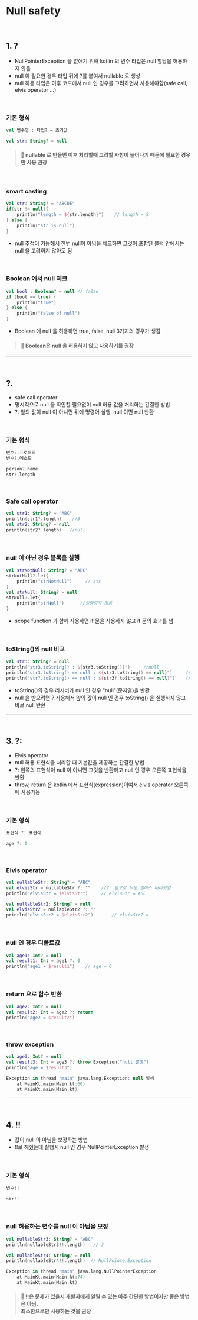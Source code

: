 # Null safety

<br>

## 1. ?

* NullPointerException 을 없애기 위해 kotlin 의 변수 타입은 null 할당을 허용하지 않음
* null 이 필요한 경우 타입 뒤에 ?를 붙여서 nullable 로 생성
* null 허용 타입은 이후 코드에서 null 인 경우를 고려하면서 사용해야함(safe call, elvis operator ...)

<br>

### 기본 형식
```kotlin
val 변수명 : 타입? = 초기값
```
```kotlin
val str: String? = null
```
> #### 📌 nullable 로 만들면 이후 처리할때 고려할 사항이 늘어나기 때문에 필요한 경우만 사용 권장

<br>

### smart casting

```kotlin
val str: String? = "ABCDE"
if(str != null){
    println("length = ${str.length}")    // length = 5
} else {
    println("str is null")
}
```
* null 추적이 가능해서 한번 null이 아님을 체크하면 그것이 포함된 블럭 안에서는 null 을 고려하지 않아도 됨

<br>

### Boolean 에서 null 체크

```kotlin
val bool : Boolean? = null // false
if (bool == true) {
    println("true")
} else {
    println("false of null")
}
```
* Boolean 에 null 을 허용하면 true, false, null 3가지의 경우가 생김

> #### 📌 Boolean은 null 을 허용하지 않고 사용하기를 권장

---

<br>

## ?.

* safe call operator
* 명시적으로 null 을 확인할 필요없이 null 허용 값을 처리하는 간결한 방법
* ?. 앞의 값이 null 이 아니면 뒤에 명령어 실행, null 이면 null 반환

<br> 

### 기본 형식
```kotlin
변수?.프로퍼티
변수?.메소드
```
```kotlin
person?.name
str?.length
```

<br>

### Safe call operator
```kotlin
val str1: String? = "ABC"
println(str1?.length)    //3
val str2: String? = null
println(str2?.length)   //null
```

<br>

### null 이 아닌 경우 블록을 실행
```kotlin
val strNotNull: String? = "ABC"
strNotNull?.let{
    println("strNotNull")     // str
}
val strNull: String? = null
strNull?.let{
    println("strNull")      //실행되지 않음
}
```
* scope function 과 함께 사용하면 if 문을 사용하지 않고 if 문의 효과를 냄

<br>

### toString()의 null 비교
```kotlin
val str3: String? = null
println("str3.toString() : ${str3.toString()}")     //null
println("str3.toString() == null : ${str3.toString() == null}")     //false
println("str?.toString() == null : ${str3?.toString() == null}")    //true
```
* toString()의 경우 리시버가 null 인 경우 "null"(문자열)을 반환
* null 을 받으려면 ?.사용해서 앞의 값이 null 인 경우 toString() 을 실행하지 않고 바로 null 반환  

---

<br>

## 3. ?:
* Elvis operator
* null 허용 표현식을 처리할 때 기본값을 제공하는 간결한 방법
* ?: 왼쪽의 표현식이 null 이  아니면 그것을 반환하고 null 인 경우 오른쪽 표현식을 반환
* throw, return 은 kotlin 에서 표현식(expression)이여서 elvis operator 오른쪽에 사용가능

<br>

### 기본 형식
```kotlin
표현식 ?: 표현식
```
```kotlin
age ?: 0
```
<br>

### Elvis operator

```kotlin
val nullableStr: String? = "ABC"
val elvisStr = nullableStr ?: ""    //?: 옆으로 누운 엘비스 머리모양
println("elvisStr = $elvisStr")     // elvisStr = ABC

val nullableStr2: String? = null
val elvisStr2 = nullableStr2 ?: ""
println("elvisStr2 = $elvisStr2")       // elvisStr2 = 
```
<br>

### null 인 경우 디폴트값
```kotlin
val age1: Int? = null
val result1: Int = age1 ?: 0
println("age1 = $result1")    // age = 0
```

<br>

### return 으로 함수 반환

```kotlin
val age2: Int? = null
val result2: Int = age2 ?: return
println("age2 = $result2")
```

<br>

### throw exception

```kotlin
val age3: Int? = null
val result3: Int = age3 ?: throw Exception("null 발생")
println("age = $result3")
```
```kotlin
Exception in thread "main" java.lang.Exception: null 발생
	at MainKt.main(Main.kt:66)
	at MainKt.main(Main.kt)
```
---

<br>

## 4. !!
* 값이 null 이 아님을 보장하는 방법
* !!로 해줬는데 실행시 null 인 경우 NullPointerException 발생

<br>

### 기본 형식
```kotlin
변수!!
```
```kotlin
str!!
```

<br>

### null 허용하는 변수를 null 이 아님을 보장
```kotlin
val nullableStr3: String? = "ABC"
println(nullableStr3!!.length)   // 3

val nullableStr4: String? = null
println(nullableStr4!!.length)  // NullPointerException
```
```kotlin
Exception in thread "main" java.lang.NullPointerException
	at MainKt.main(Main.kt:74)
	at MainKt.main(Main.kt)
```
> #### 📌 !!은 문제가 있을시 개발자에게 알릴 수 있는 아주 간단한 방법이지만 좋은 방법은 아님. <br> 최소한으로만 사용하는 것을 권장
